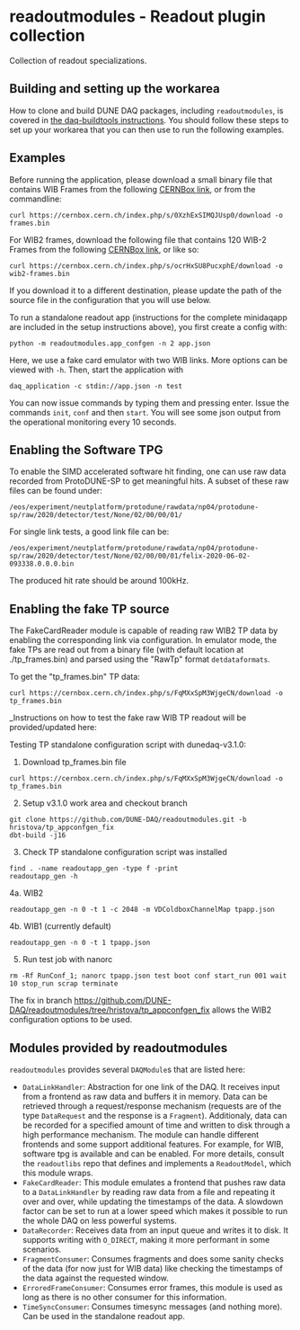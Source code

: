# readoutmodules - Readout plugin collection
Collection of readout specializations.
## Building and setting up the workarea

How to clone and build DUNE DAQ packages, including `readoutmodules`, is covered in [the daq-buildtools instructions](https://dune-daq-sw.readthedocs.io/en/latest/packages/daq-buildtools/). You should follow these steps to set up your workarea that you can then use to run the following examples.

## Examples
Before running the application, please download a small binary file that contains WIB Frames from the following [CERNBox link](https://cernbox.cern.ch/index.php/s/7qNnuxD8igDOVJT), or from the commandline:

    curl https://cernbox.cern.ch/index.php/s/0XzhExSIMQJUsp0/download -o frames.bin
    
For WIB2 frames, download the following file that contains 120 WIB-2 Frames from the following [CERNBox link](https://cernbox.cern.ch/index.php/s/ocrHxSU8PucxphE), or like so:

    curl https://cernbox.cern.ch/index.php/s/ocrHxSU8PucxphE/download -o wib2-frames.bin

If you download it to a different destination, please update the path of the source file in the configuration that you will use below. 

To run a standalone readout app (instructions for the complete minidaqapp are included in the setup instructions above), you first create a config with:

    python -m readoutmodules.app_confgen -n 2 app.json
    
Here, we use a fake card emulator with two WIB links. More options can be viewed with `-h`. Then, start the application with

    daq_application -c stdin://app.json -n test
    
You can now issue commands by typing them and pressing enter. Issue the commands `init`, `conf` and then `start`. You will see some json output from the operational monitoring every 10 seconds.

## Enabling the Software TPG
To enable the SIMD accelerated software hit finding, one can use raw data recorded from ProtoDUNE-SP to get meaningful hits. A subset of these raw files can be found under:

    /eos/experiment/neutplatform/protodune/rawdata/np04/protodune-sp/raw/2020/detector/test/None/02/00/00/01/
    
For single link tests, a good link file can be:

    /eos/experiment/neutplatform/protodune/rawdata/np04/protodune-sp/raw/2020/detector/test/None/02/00/00/01/felix-2020-06-02-093338.0.0.0.bin

The produced hit rate should be around 100kHz.

## Enabling the fake TP source

The FakeCardReader module is capable of reading raw WIB2 TP data by enabling the corresponding link 
via configuration. In emulator mode, the fake TPs are read out from a binary file (with default location 
at ./tp_frames.bin) and parsed using the "RawTp" format `detdataformats`.

To get the "tp_frames.bin" TP data:

    curl https://cernbox.cern.ch/index.php/s/FqMXxSpM3WjgeCN/download -o tp_frames.bin

_Instructions on how to test the fake raw WIB TP readout will be provided/updated here:

Testing TP standalone configuration script with dunedaq-v3.1.0:

1. Download tp_frames.bin file
```
curl https://cernbox.cern.ch/index.php/s/FqMXxSpM3WjgeCN/download -o tp_frames.bin
```

2. Setup v3.1.0 work area and checkout branch
```
git clone https://github.com/DUNE-DAQ/readoutmodules.git -b hristova/tp_appconfgen_fix
dbt-build -j16
```

3. Check TP standalone configuration script was installed
```
find . -name readoutapp_gen -type f -print
readoutapp_gen -h
```

4a. WIB2
```
readoutapp_gen -n 0 -t 1 -c 2048 -m VDColdboxChannelMap tpapp.json
```
4b. WIB1 (currently default)
```
readoutapp_gen -n 0 -t 1 tpapp.json
```

5. Run test job with nanorc
```
rm -Rf RunConf_1; nanorc tpapp.json test boot conf start_run 001 wait 10 stop_run scrap terminate
```

The fix in branch https://github.com/DUNE-DAQ/readoutmodules/tree/hristova/tp_appconfgen_fix
allows the WIB2 configuration options to be used.



## Modules provided by readoutmodules
`readoutmodules` provides several `DAQModule`s that are listed here:
* `DataLinkHandler`: Abstraction for one link of the DAQ. It receives input from a frontend as raw data and buffers it in memory. Data can be retrieved through a request/response mechanism (requests are of the type `DataRequest` and the response is a `Fragment`). Additionaly, data can be recorded for a specified amount of time and written to disk through a high performance mechanism. The module can handle different frontends and some support additional features. For example, for WIB, software tpg is available and can be enabled. For more details, consult the `readoutlibs` repo that defines and implements a `ReadoutModel`, which this module wraps.
* `FakeCardReader`: This module emulates a frontend that pushes raw data to a `DataLinkHandler` by reading raw data from a file and repeating it over and over, while updating the timestamps of the data. A slowdown factor can be set to run at a lower speed which makes it possible to run the whole DAQ on less powerful systems.
* `DataRecorder`: Receives data from an input queue and writes it to disk. It supports writing with `O_DIRECT`, making it more performant in some scenarios.
* `FragmentConsumer`: Consumes fragments and does some sanity checks of the data (for now just for WIB data) like checking the timestamps of the data against the requested window.
* `ErroredFrameConsumer`: Consumes error frames, this module is used as long as there is no other consumer for this information.
* `TimeSyncConsumer`: Consumes timesync messages (and nothing more). Can be used in the standalone readout app.
